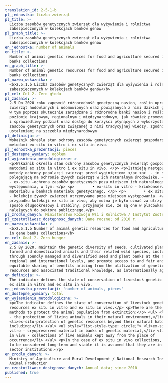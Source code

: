 ```yaml
---
translation_id: 2-5-1-b
pl_jednostka: liczba zwierząt
pl_title: >-
  Liczba zasobów genetycznych zwierząt dla wyżywienia i rolnictwa
  zabezpieczonych w kolekcjach banków genów
pl_graph_title: >-
  Liczba zasobów genetycznych zwierząt dla wyżywienia i rolnictwa
  zabezpieczonych w kolekcjach banków genów
en_jednostka: number of animals
en_title: >-
  Number of animal genetic resources for food and agriculture secured in gene
  banks collections
en_graph_title: >-
  Number of animal genetic resources for food and agriculture secured in gene
  banks collections
pl_nazwa_wskaznika: >-
  <b>2.5.1.b Liczba zasobów genetycznych zwierząt dla wyżywienia i rolnictwa
  zabezpieczonych w kolekcjach banków genów</b>
pl_cel: Cel 2. Zero głodu
pl_zadanie: >-
  2.5 Do 2020 roku zapewnić różnorodność genetyczną nasion, roślin uprawnych,
  zwierząt hodowlanych i udomowionych oraz powiązanych z nimi dzikich gatunków,
  w tym poprzez skutecznie zarządzane i różnorodne banki nasion i roślin na
  poziomie krajowym, regionalnym i międzynarodowym, jak również promować uczciwy
  i sprawiedliwy podział oraz dostęp do korzyści płynących z wykorzystania
  zasobów genetycznych oraz związanej z nimi tradycyjnej wiedzy, zgodnie z
  ustaleniami na szczeblu międzynarodowym
pl_definicja: >-
  Wskaźnik określa stan ochrony zasobów genetycznych zwierząt gospodarskich
  metodami ex situ in vitro i ex situ in vivo.
pl_jednostka_prezentacji: pieces
pl_dostepne_wymiary: ogółem
pl_wyjasnienia_metodologiczne: >-
  <p>Wskaźnik określa stan ochrony zasobów genetycznych zwierząt gospodarskich
  metodami ex situ in vitro i ex situ in vivo. </p> <p>Istnieją następujące
  metody ochrony populacji zwierząt przed wyginięciem: </p> <p>  - in situ –
  polegającą na ochronie żywych zwierząt w ich naturalnym środowisku, </p> <p> 
  - ex-situ –ochrona zasobów genetycznych poza miejscem ich naturalnego
  występowania, w tym: </p> <p>        • ex-situ in vitro - kriokonserwowanego
  materiału w bankach materiału genetycznego, </p> <p>        • ex situ in vivo
  - kolekcje żywych zwierząt utrzymywane poza miejscem występowania. </p> <p>W
  przypadku kolekcji ex situ in vivo, aby można je było uznać za utrzymywane w
  sposób długookresowy i stabilny, przyjmuje sie, że są one w placówkach
  należących do sektora publicznego.</p>
pl_zrodlo_danych: Ministerstwo Rozwoju Wsi i Rolnictwa / Instytut Zootechniki
pl_czestotliwosc_dostępnosc_danych: Dane roczne; od 2010 r.
en_nazwa_wskaznika: >-
  <b>2.5.1.b Number of animal genetic resources for food and agriculture secured
  in gene banks collections</b>
en_cel: Goal 2. Zero hunger
en_zadanie: >-
  2.5 By 2020, maintain the genetic diversity of seeds, cultivated plants and
  farmed and domesticated animals and their related wild species, including
  through soundly managed and diversified seed and plant banks at the national,
  regional and international levels, and promote access to and fair and
  equitable sharing of benefits arising from the utilization of genetic
  resources and associated traditional knowledge, as internationally agreed.
en_definicja: >-
  The indicator defines the state of conservation of livestock genetic resources
  ex situ in vitro and ex situ in vivo.
en_jednostka_prezentacji: 'number of animals, pieces'
en_dostepne_wymiary: total
en_wyjasnienia_metodologiczne: >-
  <p>The indicator defines the state of conservation of livestock genetic
  resources ex situ in vitro and ex situ in vivo.</p> <p>There are the following
  methods to protect the animal population from extinction:</p> <ul> <li>in situ
  - the protection of living animals in their natural environment,</li>
  <li>ex-situ-protection of genetic resources beyond their natural habitat,
  including:</li> </ul> <ul style="list-style-type: circle;"> <li>ex-situ in
  vitro - cryopreserved material in banks of genetic material,</li> <li>ex situ
  in vivo - collections of live animals kept away from the place of
  occurrence</li> </ul> <p>In the case of ex situ in vivo collections, in order
  to be considered long-term and stable it is assumed that they are in public
  sector institutions.</p>
en_zrodlo_danych: >-
  Ministry of Agriculture and Rural Development / National Research Institute of
  Animal Production
en_czestotliwosc_dostępnosc_danych: Annual data; since 2010
published: true
---
```

